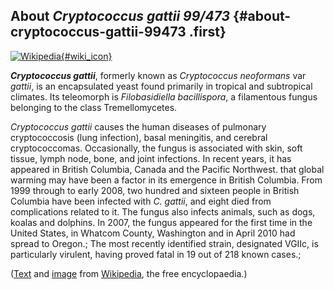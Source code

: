 About *Cryptococcus gattii 99/473* {#about-cryptococcus-gattii-99473 .first}
----------------------------------

[![Wikipedia](/img/wikipedia_logo_v2_en.png){#wiki_icon}](http://en.wikipedia.org/wiki/Cryptococcus_gattii)

***Cryptococcus gattii***, formerly known as *Cryptococcus neoformans*
var *gattii*, is an encapsulated yeast found primarily in tropical and
subtropical climates. Its teleomorph is *Filobasidiella bacillispora*, a
filamentous fungus belonging to the class Tremellomycetes.

*Cryptococcus gattii* causes the human diseases of pulmonary
cryptococcosis (lung infection), basal meningitis, and cerebral
cryptococcomas. Occasionally, the fungus is associated with skin, soft
tissue, lymph node, bone, and joint infections. In recent years, it has
appeared in British Columbia, Canada and the Pacific Northwest. that
global warming may have been a factor in its emergence in British
Columbia. From 1999 through to early 2008, two hundred and sixteen
people in British Columbia have been infected with *C. gattii*, and
eight died from complications related to it. The fungus also infects
animals, such as dogs, koalas and dolphins. In 2007, the fungus appeared
for the first time in the United States, in Whatcom County, Washington
and in April 2010 had spread to Oregon.; The most recently identified
strain, designated VGIIc, is particularly virulent, having proved fatal
in 19 out of 218 known cases.;

([Text](http://en.wikipedia.org/wiki/Cryptococcus_gattii) and
[image](https://commons.wikimedia.org/wiki/File:Cryptococcus_gattii_02.jpg)
from [Wikipedia](http://en.wikipedia.org/), the free encyclopaedia.)
